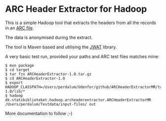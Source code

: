 ARC Header Extractor for Hadoop
===============================

This is a simple Hadoop tool that extracts the headers from all the records in an [ARC file](http://archive.org/web/researcher/ArcFileFormat.php).

The data is anonymised during the extract.

The tool is Maven based and utilising the [JWAT](https://sbforge.org/display/JWAT/JWAT) library.

A very basic test run, provided your paths and ARC test files matches mine:

    $ mvn package
    $ cd target
    $ tar fzx ARCHeaderExtractor-1.0.tar.gz
    $ cd ARCHeaderExtractor-1.0
    $ export HADOOP_CLASSPATH=/Users/perdalum/Udenfor/github/ARCHeaderExtractorMR/target/ARCHeaderExtractor-1.0/lib/*
    $ hadoop dk.statsbiblioteket.hadoop.archeaderextractor.ARCHeaderExtractorMR /Users/perdalum/Testdata/input-files/ out

More documentation to follow ;-)


